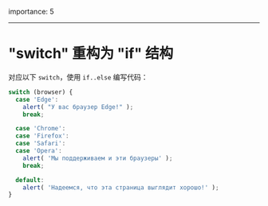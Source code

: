 importance: 5

---

# "switch" 重构为 "if" 结构

对应以下 `switch`，使用 `if..else` 编写代码：

```js
switch (browser) {
  case 'Edge':
    alert( "У вас браузер Edge!" );
    break;

  case 'Chrome':
  case 'Firefox':
  case 'Safari':
  case 'Opera':
    alert( 'Мы поддерживаем и эти браузеры' );
    break;

  default:
    alert( 'Надеемся, что эта страница выглядит хорошо!' );
}
```
